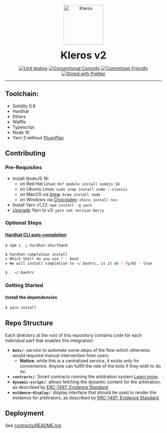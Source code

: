 <p align="center">
  <a href="https://kleros.io">
    <img alt="Kleros" src="https://github.com/kleros/court/blob/master/public/icon-512.png?raw=true" width="128">
  </a>
</p>

<p align="center">
  <b style="font-size: 32px;">Kleros v2</b>
</p>

<p align="center">
  <a href="https://github.com/kleros/kleros-v2/actions/workflows/contracts-testing.yml"><img src="https://github.com/kleros/kleros-v2/actions/workflows/contracts-testing.yml/badge.svg?branch=chore%2Ftesting-workflow" alt="Unit testing"></a>
  <a href="https://conventionalcommits.org"><img src="https://img.shields.io/badge/Conventional%20Commits-1.0.0-yellow.svg" alt="Conventional Commits"></a>
  <a href="http://commitizen.github.io/cz-cli/"><img src="https://img.shields.io/badge/commitizen-friendly-brightgreen.svg" alt="Commitizen Friendly"></a>
  <a href="https://github.com/prettier/prettier"><img src="https://img.shields.io/badge/styled_with-prettier-ff69b4.svg" alt="Styled with Prettier"></a>
</p>

---

## Toolchain:

- Solidity 0.8
- Hardhat
- Ethers
- Waffle
- Typescript
- Node 16
- Yarn 3 without [PlugnPlay](https://yarnpkg.com/getting-started/migration/#switching-to-plugnplay)

## Contributing

### Pre-Requisites

- Install NodeJS 16:
  - on Red Hat Linux: `dnf module install nodejs:16`
  - on Ubuntu Linux: `sudo snap install node --classic`
  - on MacOS via [brew](https://brew.sh/): `brew install node`
  - on Windows via [Chocolatey](https://chocolatey.org/): `choco install nvs`
- Install Yarn v1.22: `npm install -g yarn`
- [Upgrade](https://yarnpkg.com/getting-started/install#updating-to-the-latest-versions) Yarn to v3: `yarn set version berry`

### Optional Steps

#### [Hardhat CLI auto-completion](https://hardhat.org/guides/shorthand.html)

```bash
$ npm i -g hardhat-shorthand

$ hardhat-completion install
✔ Which Shell do you use ? · bash
✔ We will install completion to ~/.bashrc, is it ok ? (y/N) · true

$ . ~/.bashrc
```

### Getting Started

#### Install the dependencies

```bash
$ yarn install
```

## Repo Structure

Each directory at the root of this repository contains code for each individual part that enables this integration:

- **`bots/`**: service to automate some steps of the flow which otherwise would required manual intervention from users.
  - **Notice:** while this is a centralized service, it exists only for convenience. Anyone can fulfill the role of the bots if they wish to do so.
- **`contracts/`**: Smart contracts running the arbitration system [Learn more](contracts/README.md).
- **`dynamic-script/`**: allows fetching the dynamic content for the arbitration, as described by [ERC-1497: Evidence Standard](https://github.com/ethereum/EIPs/issues/1497).
- **`evidence-display/`**: display interface that should be used to render the evidence for arbitrators, as described by [ERC-1497: Evidence Standard](https://github.com/ethereum/EIPs/issues/1497).

## Deployment

See [contracts/README.md](contracts/README.md#deployed-addresses).
